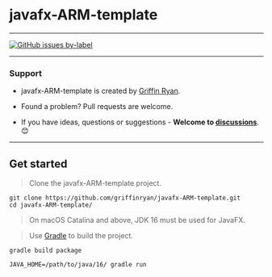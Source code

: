 # javafx-ARM-template

----

[![GitHub issues by-label](https://img.shields.io/github/issues/griffinryan/doter/help%20wanted?label=issues%20need%20help&logo=github)](https://github.com/griffinryan/javafx-ARM-template/issues?q=label%3A%22help+wanted%22+is%3Aopen+is%3Aissue)

___
### Support
- javafx-ARM-template is created by [Griffin Ryan][griffinryan-github].

- Found a problem? Pull requests are welcome.

- If you have ideas, questions or suggestions - **Welcome to [discussions](https://github.com/griffinryan/doter/discussions)**. 😊
___


## Get started

> Clone the javafx-ARM-template project.

    git clone https://github.com/griffinryan/javafx-ARM-template.git
    cd javafx-ARM-template/
    
> On macOS Catalina and above, JDK 16 must be used for JavaFX.

> Use [Gradle](https://github.com/gradle/gradle) to build the project.

    gradle build package
    
    JAVA_HOME=/path/to/java/16/ gradle run

[griffinryan-github]: https://github.com/griffinryan/
